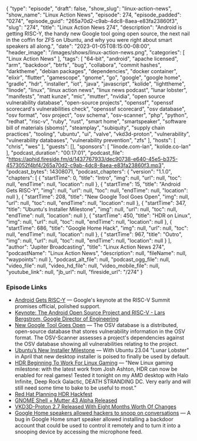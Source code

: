 {
  "type": "episode",
  "draft": false,
  "show_slug": "linux-action-news",
  "show_name": "Linux Action News",
  "episode": 274,
  "episode_padded": "0274",
  "episode_guid": "265a70d2-c9ab-4dc8-8aea-e83fa23860f3",
  "slug": "274",
  "title": "Linux Action News 274",
  "description": "Android is getting RISC-Y, the handy new Google tool going open source, the next nail in the coffin for ZFS on Ubuntu, and why you were right about smart speakers all along.",
  "date": "2023-01-05T08:15:00-08:00",
  "header_image": "/images/shows/linux-action-news.png",
  "categories": [
    "Linux Action News"
  ],
  "tags": [
    "64-bit",
    "android",
    "apache licensed",
    "arm",
    "backdoor",
    "btrfs",
    "bug",
    "collabora",
    "commit hashes",
    "darktheme",
    "debian packages",
    "dependencies",
    "docker container",
    "elixir",
    "flutter",
    "gamescope",
    "gnome",
    "go",
    "google",
    "google home",
    "gradle",
    "hdr",
    "installer",
    "iot",
    "java",
    "javascript",
    "kolide",
    "lighttheme",
    "linode",
    "linux",
    "linux action news",
    "linux news podcast",
    "lunar lobster",
    "manifests",
    "matt kunze",
    "mic",
    "mutter",
    "nvidia",
    "open source vulnerability database",
    "open-source projects",
    "openssf",
    "openssf scorecard's vulnerabilities check",
    "opensssf scorecard",
    "osv database",
    "osv format",
    "osv project",
    "osv schema",
    "osv-scanner",
    "php",
    "python",
    "redhat",
    "risc-v",
    "ruby",
    "rust",
    "smart home",
    "smartspeaker",
    "software bill of materials (sboms)",
    "steamplay",
    "subiquity",
    "supply chain practices",
    "tooling",
    "ubuntu",
    "ui",
    "valve",
    "vkd3d-proton",
    "vulnerability",
    "vulnerability databases",
    "vulnerability prevention",
    "zfs"
  ],
  "hosts": [
    "chris",
    "wes"
  ],
  "guests": [],
  "sponsors": [
    "linode.com-lan",
    "kolide.co-lan"
  ],
  "podcast_duration": "00:17:01",
  "podcast_file": "https://aphid.fireside.fm/d/1437767933/dec90738-e640-45e5-b375-4573052f4bf4/265a70d2-c9ab-4dc8-8aea-e83fa23860f3.mp3",
  "podcast_bytes": 14308071,
  "podcast_chapters": {
    "version": "1.1.0",
    "chapters": [
      {
        "startTime": 0,
        "title": "Intro",
        "img": null,
        "url": null,
        "toc": null,
        "endTime": null,
        "location": null
      },
      {
        "startTime": 15,
        "title": "Android Gets RISC-Y",
        "img": null,
        "url": null,
        "toc": null,
        "endTime": null,
        "location": null
      },
      {
        "startTime": 208,
        "title": "New Google Tool Goes Open",
        "img": null,
        "url": null,
        "toc": null,
        "endTime": null,
        "location": null
      },
      {
        "startTime": 347,
        "title": "Ubuntu's Installer Milestone",
        "img": null,
        "url": null,
        "toc": null,
        "endTime": null,
        "location": null
      },
      {
        "startTime": 450,
        "title": "HDR on Linux",
        "img": null,
        "url": null,
        "toc": null,
        "endTime": null,
        "location": null
      },
      {
        "startTime": 686,
        "title": "Google Home Hack",
        "img": null,
        "url": null,
        "toc": null,
        "endTime": null,
        "location": null
      },
      {
        "startTime": 967,
        "title": "Outro",
        "img": null,
        "url": null,
        "toc": null,
        "endTime": null,
        "location": null
      }
    ],
    "author": "Jupiter Broadcasting",
    "title": "Linux Action News 274",
    "podcastName": "Linux Action News",
    "description": null,
    "fileName": null,
    "waypoints": null
  },
  "podcast_alt_file": null,
  "podcast_ogg_file": null,
  "video_file": null,
  "video_hd_file": null,
  "video_mobile_file": null,
  "youtube_link": null,
  "jb_url": null,
  "fireside_url": "/274"
}


### Episode Links

  * [Android Gets RISC-Y](https://arstechnica.com/gadgets/2023/01/google-announces-official-android-support-for-risc-v/ "Android Gets RISC-Y") — Google's keynote at the RISC-V Summit promises official, polished support. 
  * [Keynote: The Android Open Source Project and RISC-V - Lars Bergstrom, Google Director of Engineering](https://www.youtube.com/watch?v=70O_RmTWP58 "Keynote: The Android Open Source Project and RISC-V - Lars Bergstrom, Google Director of Engineering")
  * [New Google Tool Goes Open](https://www.infoq.com/news/2022/12/google-osv-scanner/ "New Google Tool Goes Open") — The OSV database is a distributed, open-source database that stores vulnerability information in the OSV format. The OSV-Scanner assesses a project's dependencies against the OSV database showing all vulnerabilities relating to the project.
  * [Ubuntu’s New Installer Milestone](https://www.phoronix.com/news/Ubuntu-23.04-New-Installer-Jan "Ubuntu’s New Installer Milestone") — With Ubuntu 23.04 "Lunar Lobster" in April that new desktop installer is poised to finally be used by default. 
  * [HDR Beginning To Work For Linux Gaming](https://www.phoronix.com/news/Valve-HDR-Linux-Gaming-Begins "HDR Beginning To Work For Linux Gaming") — "New Linux gaming milestone: with the latest work from Josh Ashton, HDR can now be enabled for real games! Tested it tonight on my AMD desktop with Halo Infinite, Deep Rock Galactic, DEATH STRANDING DC. Very early and will still need some time to bake to be useful to most."
  * [Red Hat Planning HDR Hackfest](https://wiki.gnome.org/Hackfests/ShellDisplayNext2023 "Red Hat Planning HDR Hackfest")
  * [GNOME Shell + Mutter 43 Alpha Released](https://www.phoronix.com/news/GNOME-Shell-Mutter-43-Alpha "GNOME Shell + Mutter 43 Alpha Released")
  * [VKD3D-Proton 2.7 Released With Eight Months Worth Of Changes](https://www.phoronix.com/news/VKD3D-Proton-2.7-Released "VKD3D-Proton 2.7 Released With Eight Months Worth Of Changes")
  * [Google Home speakers allowed hackers to snoop on conversations](https://www.bleepingcomputer.com/news/security/google-home-speakers-allowed-hackers-to-snoop-on-conversations/ "Google Home speakers allowed hackers to snoop on conversations") — A bug in Google Home smart speaker allowed installing a backdoor account that could be used to control it remotely and to turn it into a snooping device by accessing the microphone feed.


